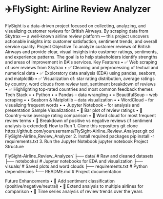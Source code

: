 <h1>✈️FlySight: Airline Review Analyzer</h1>
FlySight is a data-driven project focused on collecting, analyzing, and visualizing customer reviews for British Airways. By scraping data from Skytrax — a well-known airline review platform — this project uncovers actionable insights into customer satisfaction, sentiment trends, and overall service quality.
Project Objective
To analyze customer reviews of British Airways and provide clear, visual insights into customer ratings, sentiments, and experience patterns. The goal is to help stakeholders identify strengths and areas of improvement in BA's services.
Key Features
•	✅ Web scraping of user reviews from Skytrax
•	✅ Cleaning and preprocessing of textual and numerical data
•	✅ Exploratory data analysis (EDA) using pandas, seaborn, and matplotlib
•	✅ Visualization of: star rating distribution, average ratings by country, word clouds from review text, sentiment breakdown of reviews
•	✅ Highlighting top-rated countries and most common feedback themes
Tech Stack
•	• Python
•	• Pandas – data wrangling
•	• BeautifulSoup – web scraping
•	• Seaborn & Matplotlib – data visualization
•	• WordCloud – for visualizing frequent words
•	• Jupyter Notebook – for analysis and presentation
Sample Visualizations
•	📌 Bar plot of review ratings
•	📌 Country-wise average rating comparison
•	📌 Word cloud for most frequent review terms
•	📌 Breakdown of positive vs negative reviews (if sentiment analysis is extended)
How to Run
1. Clone this repository
   git clone https://github.com/yourusername/FlySight-Airline_Review_Analyzer.git
   cd FlySight-Airline_Review_Analyzer
2. Install required packages
   pip install -r requirements.txt
3. Run the Jupyter Notebook
   jupyter notebook
Project Structure

FlySight-Airline_Review_Analyzer/
├── data/                     # Raw and cleaned datasets
├── notebooks/                # Jupyter notebooks for EDA and visualization
├── visuals/                  # Saved plots and word clouds
├── requirements.txt          # Python dependencies
└── README.md                 # Project documentation

Future Enhancements
•	🚀 Add sentiment classification (positive/negative/neutral)
•	🚀 Extend analysis to multiple airlines for comparison
•	🚀 Time series analysis of review trends over the years

